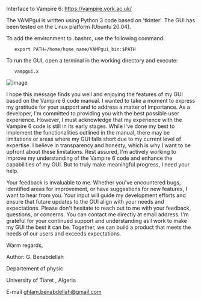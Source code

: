 Interface to Vampire 6: 
https://vampire.york.ac.uk/

The VAMPgui is written using Python 3 code based on 'tkinter'. The GUI has been tested on the Linux platform (Ubuntu 20.04).

 To add the environment to .bashrc, use the following command:

       export PATH=/home/home_name/VAMPgui_bin:$PATH

  To run the GUI, open a terminal in the working directory and execute:

       vampgui.x
       
![image](https://github.com/ghlam14/vampgui_bin/assets/103369846/eb864efd-483a-4fe3-a406-8ba8a9b432c9)


I hope this message finds you well and enjoying the features of my GUI based on the Vampire 6 code manual. I wanted to take a moment to express my gratitude for your support and to address a matter of importance. 
As a developer, I'm committed to providing you with the best possible user experience. However, I must acknowledge that my experience with the Vampire 6 code is still in its early stages. 
While I've done my best to implement the functionalities outlined in the manual, there may be limitations or areas where my GUI falls short due to my current level of expertise.
I believe in transparency and honesty, which is why I want to be upfront about these limitations. Rest assured, I'm actively working to improve my understanding of the Vampire 6 code and enhance the capabilities of my GUI. 
But to truly make meaningful progress, I need your help.

Your feedback is invaluable to me. Whether you've encountered bugs, identified areas for improvement, or have suggestions for new features, I want to hear from you. Your input will guide my development efforts and ensure that future updates to the GUI align with your needs and expectations.
Please don't hesitate to reach out to me with your feedback, questions, or concerns. You can contact me directly at email address.
I'm grateful for your continued support and understanding as I work to make my GUI the best it can be. Together, we can build a product that meets the needs of our users and exceeds expectations.

Warm regards,

 Author: G. Benabdellah
 
Departement of physic

University of Tiaret , Algeria

E-mail ghlam.benabdellah@gmail.com

